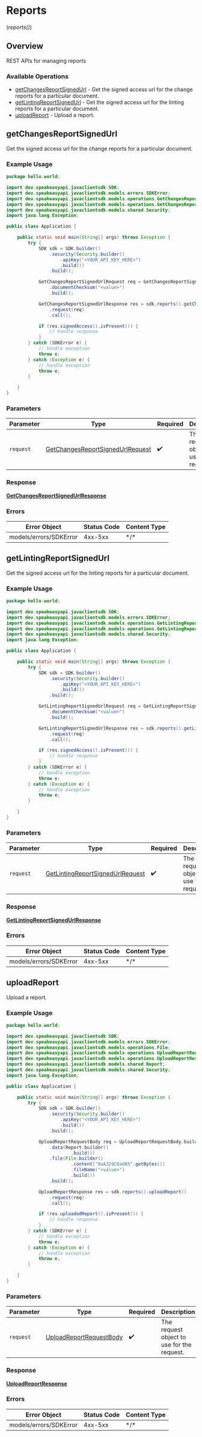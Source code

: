# Reports
(*reports()*)

## Overview

REST APIs for managing reports

### Available Operations

* [getChangesReportSignedUrl](#getchangesreportsignedurl) - Get the signed access url for the change reports for a particular document.
* [getLintingReportSignedUrl](#getlintingreportsignedurl) - Get the signed access url for the linting reports for a particular document.
* [uploadReport](#uploadreport) - Upload a report.

## getChangesReportSignedUrl

Get the signed access url for the change reports for a particular document.

### Example Usage

```java
package hello.world;

import dev.speakeasyapi.javaclientsdk.SDK;
import dev.speakeasyapi.javaclientsdk.models.errors.SDKError;
import dev.speakeasyapi.javaclientsdk.models.operations.GetChangesReportSignedUrlRequest;
import dev.speakeasyapi.javaclientsdk.models.operations.GetChangesReportSignedUrlResponse;
import dev.speakeasyapi.javaclientsdk.models.shared.Security;
import java.lang.Exception;

public class Application {

    public static void main(String[] args) throws Exception {
        try {
            SDK sdk = SDK.builder()
                .security(Security.builder()
                    .apiKey("<YOUR_API_KEY_HERE>")
                    .build())
                .build();

            GetChangesReportSignedUrlRequest req = GetChangesReportSignedUrlRequest.builder()
                .documentChecksum("<value>")
                .build();

            GetChangesReportSignedUrlResponse res = sdk.reports().getChangesReportSignedUrl()
                .request(req)
                .call();

            if (res.signedAccess().isPresent()) {
                // handle response
            }
        } catch (SDKError e) {
            // handle exception
            throw e;
        } catch (Exception e) {
            // handle exception
            throw e;
        }

    }
}
```

### Parameters

| Parameter                                                                                       | Type                                                                                            | Required                                                                                        | Description                                                                                     |
| ----------------------------------------------------------------------------------------------- | ----------------------------------------------------------------------------------------------- | ----------------------------------------------------------------------------------------------- | ----------------------------------------------------------------------------------------------- |
| `request`                                                                                       | [GetChangesReportSignedUrlRequest](../../models/operations/GetChangesReportSignedUrlRequest.md) | :heavy_check_mark:                                                                              | The request object to use for the request.                                                      |

### Response

**[GetChangesReportSignedUrlResponse](../../models/operations/GetChangesReportSignedUrlResponse.md)**

### Errors

| Error Object           | Status Code            | Content Type           |
| ---------------------- | ---------------------- | ---------------------- |
| models/errors/SDKError | 4xx-5xx                | \*\/*                  |


## getLintingReportSignedUrl

Get the signed access url for the linting reports for a particular document.

### Example Usage

```java
package hello.world;

import dev.speakeasyapi.javaclientsdk.SDK;
import dev.speakeasyapi.javaclientsdk.models.errors.SDKError;
import dev.speakeasyapi.javaclientsdk.models.operations.GetLintingReportSignedUrlRequest;
import dev.speakeasyapi.javaclientsdk.models.operations.GetLintingReportSignedUrlResponse;
import dev.speakeasyapi.javaclientsdk.models.shared.Security;
import java.lang.Exception;

public class Application {

    public static void main(String[] args) throws Exception {
        try {
            SDK sdk = SDK.builder()
                .security(Security.builder()
                    .apiKey("<YOUR_API_KEY_HERE>")
                    .build())
                .build();

            GetLintingReportSignedUrlRequest req = GetLintingReportSignedUrlRequest.builder()
                .documentChecksum("<value>")
                .build();

            GetLintingReportSignedUrlResponse res = sdk.reports().getLintingReportSignedUrl()
                .request(req)
                .call();

            if (res.signedAccess().isPresent()) {
                // handle response
            }
        } catch (SDKError e) {
            // handle exception
            throw e;
        } catch (Exception e) {
            // handle exception
            throw e;
        }

    }
}
```

### Parameters

| Parameter                                                                                       | Type                                                                                            | Required                                                                                        | Description                                                                                     |
| ----------------------------------------------------------------------------------------------- | ----------------------------------------------------------------------------------------------- | ----------------------------------------------------------------------------------------------- | ----------------------------------------------------------------------------------------------- |
| `request`                                                                                       | [GetLintingReportSignedUrlRequest](../../models/operations/GetLintingReportSignedUrlRequest.md) | :heavy_check_mark:                                                                              | The request object to use for the request.                                                      |

### Response

**[GetLintingReportSignedUrlResponse](../../models/operations/GetLintingReportSignedUrlResponse.md)**

### Errors

| Error Object           | Status Code            | Content Type           |
| ---------------------- | ---------------------- | ---------------------- |
| models/errors/SDKError | 4xx-5xx                | \*\/*                  |


## uploadReport

Upload a report.

### Example Usage

```java
package hello.world;

import dev.speakeasyapi.javaclientsdk.SDK;
import dev.speakeasyapi.javaclientsdk.models.errors.SDKError;
import dev.speakeasyapi.javaclientsdk.models.operations.File;
import dev.speakeasyapi.javaclientsdk.models.operations.UploadReportRequestBody;
import dev.speakeasyapi.javaclientsdk.models.operations.UploadReportResponse;
import dev.speakeasyapi.javaclientsdk.models.shared.Report;
import dev.speakeasyapi.javaclientsdk.models.shared.Security;
import java.lang.Exception;

public class Application {

    public static void main(String[] args) throws Exception {
        try {
            SDK sdk = SDK.builder()
                .security(Security.builder()
                    .apiKey("<YOUR_API_KEY_HERE>")
                    .build())
                .build();

            UploadReportRequestBody req = UploadReportRequestBody.builder()
                .data(Report.builder()
                        .build())
                .file(File.builder()
                        .content("0xA329C0ad85".getBytes())
                        .fileName("<value>")
                        .build())
                .build();

            UploadReportResponse res = sdk.reports().uploadReport()
                .request(req)
                .call();

            if (res.uploadedReport().isPresent()) {
                // handle response
            }
        } catch (SDKError e) {
            // handle exception
            throw e;
        } catch (Exception e) {
            // handle exception
            throw e;
        }

    }
}
```

### Parameters

| Parameter                                                                     | Type                                                                          | Required                                                                      | Description                                                                   |
| ----------------------------------------------------------------------------- | ----------------------------------------------------------------------------- | ----------------------------------------------------------------------------- | ----------------------------------------------------------------------------- |
| `request`                                                                     | [UploadReportRequestBody](../../models/operations/UploadReportRequestBody.md) | :heavy_check_mark:                                                            | The request object to use for the request.                                    |

### Response

**[UploadReportResponse](../../models/operations/UploadReportResponse.md)**

### Errors

| Error Object           | Status Code            | Content Type           |
| ---------------------- | ---------------------- | ---------------------- |
| models/errors/SDKError | 4xx-5xx                | \*\/*                  |
